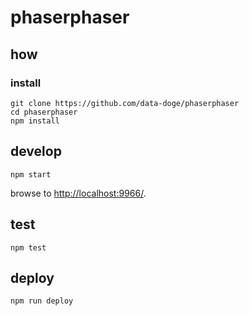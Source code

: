 
# phaserphaser



## how

### install

```
git clone https://github.com/data-doge/phaserphaser
cd phaserphaser
npm install
```

## develop

```
npm start
```

browse to <http://localhost:9966/>.

## test

```
npm test
```

## deploy

```
npm run deploy
```
